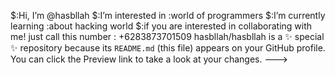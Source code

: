 $:Hi, I’m @hasbllah
$:I’m interested in :world of programmers
$:I’m currently learning :about hacking world
$:if you are interested in collaborating with me! just call this number : +6283873701509
hasbllah/hasbllah is a ✨ special ✨ repository because its `README.md` (this file) appears on your GitHub profile.
You can click the Preview link to take a look at your changes.
--->
